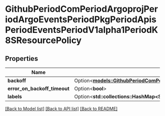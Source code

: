 # GithubPeriodComPeriodArgoprojPeriodArgoEventsPeriodPkgPeriodApisPeriodEventsPeriodV1alpha1PeriodK8SResourcePolicy

## Properties

Name | Type | Description | Notes
------------ | ------------- | ------------- | -------------
**backoff** | Option<[**models::GithubPeriodComPeriodArgoprojPeriodArgoEventsPeriodPkgPeriodApisPeriodEventsPeriodV1alpha1PeriodBackoff**](github.com.argoproj.argo_events.pkg.apis.events.v1alpha1.Backoff.md)> |  | [optional]
**error_on_backoff_timeout** | Option<**bool**> |  | [optional]
**labels** | Option<**std::collections::HashMap<String, String>**> |  | [optional]

[[Back to Model list]](../README.md#documentation-for-models) [[Back to API list]](../README.md#documentation-for-api-endpoints) [[Back to README]](../README.md)


